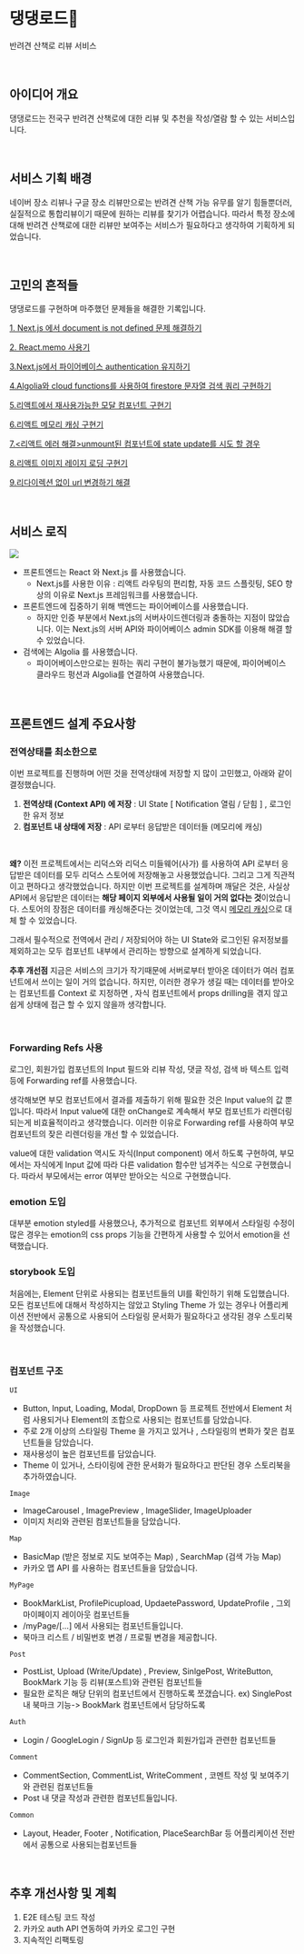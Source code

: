 # 댕댕로드🐶

반려견 산책로 리뷰 서비스

<br/>

## 아이디어 개요

댕댕로드는 전국구 반려견 산책로에 대한 리뷰 및 추천을 작성/열람 할 수 있는 서비스입니다.

<br/>

## 서비스 기획 배경

네이버 장소 리뷰나 구글 장소 리뷰만으로는 반려견 산책 가능 유무를 알기 힘들뿐더러, 실질적으로 통합리뷰이기 때문에 원하는 리뷰를 찾기가 어렵습니다. 따라서 특정 장소에 대해 반려견 산책로에 대한 리뷰만 보여주는 서비스가 필요하다고 생각하여 기획하게 되었습니다.

<br/>

## 고민의 흔적들

댕댕로드를 구현하며 마주했던 문제들을 해결한 기록입니다.

[1. Next.js 에서 document is not defined 문제 해결하기](https://mooneedev.netlify.app/Frontend/next.js%20%EC%97%90%EC%84%9C%20document%20is%20not%20defined%20%EB%AC%B8%EC%A0%9C%20%ED%95%B4%EA%B2%B0%ED%95%98%EA%B8%B0/)

[2. React.memo 사용기](https://mooneedev.netlify.app/Frontend/React.Memo%20%EC%82%AC%EC%9A%A9%EA%B8%B0/)

[3.Next.js에서 파이어베이스 authentication 유지하기](https://mooneedev.netlify.app/Frontend/Next.js%EC%97%90%EC%84%9C%20%ED%8C%8C%EC%9D%B4%EC%96%B4%EB%B2%A0%EC%9D%B4%EC%8A%A4%20authentication%20%EC%9C%A0%EC%A7%80%ED%95%98%EA%B8%B0/)

[4.Algolia와 cloud functions를 사용하여 firestore 문자열 검색 쿼리 구현하기](https://mooneedev.netlify.app/Frontend/Algolia%EB%A1%9C%20firestore%20Document%20%EB%AC%B8%EC%9E%90%EC%97%B4%20%EA%B2%80%EC%83%89%20%EC%BF%BC%EB%A6%AC%20%EA%B5%AC%ED%98%84%ED%95%98%EA%B8%B0/)

[5.리액트에서 재사용가능한 모달 컴포넌트 구현기](https://mooneedev.netlify.app/Frontend/%EB%A6%AC%EC%95%A1%ED%8A%B8%EC%97%90%EC%84%9C%20%EC%9E%AC%EC%82%AC%EC%9A%A9%EA%B0%80%EB%8A%A5%ED%95%9C%20%EB%AA%A8%EB%8B%AC%20%EC%BB%B4%ED%8F%AC%EB%84%8C%ED%8A%B8%20%EA%B5%AC%ED%98%84%EA%B8%B0/)

[6.리액트 메모리 캐싱 구현기](https://mooneedev.netlify.app/Frontend/%EB%A6%AC%EC%95%A1%ED%8A%B8%20%EB%A9%94%EB%AA%A8%EB%A6%AC%20%EC%BA%90%EC%8B%B1%20%EA%B5%AC%ED%98%84%EA%B8%B0/)

[7.<리액트 에러 해결>unmount된 컴포넌트에 state update를 시도 할 경우](https://mooneedev.netlify.app/Errors/[%EB%A6%AC%EC%95%A1%ED%8A%B8%20%EC%97%90%EB%9F%AC%20%ED%95%B4%EA%B2%B0]%20unmount%EB%90%9C%20%EC%BB%B4%ED%8F%AC%EB%84%8C%ED%8A%B8%EC%97%90%20state%20update%EB%A5%BC%20%EC%8B%9C%EB%8F%84%20%ED%95%A0%20%EA%B2%BD%EC%9A%B0/)

[8.리액트 이미지 레이지 로딩 구현기](https://mooneedev.netlify.app/Frontend/%EB%A6%AC%EC%95%A1%ED%8A%B8%EC%97%90%EC%84%9C%20%EC%9D%B4%EB%AF%B8%EC%A7%80%20%EB%A0%88%EC%9D%B4%EC%A7%80%20%EB%A1%9C%EB%94%A9%20%EA%B5%AC%ED%98%84%ED%95%98%EA%B8%B0/)

[9.리다이렉션 없이 url 변경하기 해결](https://mooneedev.netlify.app/Frontend/%EB%A6%AC%EB%8B%A4%EC%9D%B4%EB%A0%89%EC%85%98%20%EC%97%86%EC%9D%B4%20url%20%EB%B3%80%EA%B2%BD%ED%95%98%EA%B8%B0/)

<br/>

## 서비스 로직

![](https://i.imgur.com/OcVkVHf.jpg)

- 프론트엔드는 React 와 Next.js 를 사용했습니다.
  - Next.js를 사용한 이유 : 리액트 라우팅의 편리함, 자동 코드 스플릿팅, SEO 향상의 이유로 Next.js 프레임워크를 사용했습니다.
- 프론트엔드에 집중하기 위해 백엔드는 파이어베이스를 사용했습니다.
  - 하지만 인증 부분에서 Next.js의 서버사이드렌더링과 충돌하는 지점이 많았습니다. 이는 Next.js의 서버 API와 파이어베이스 admin SDK를 이용해 해결 할 수 있었습니다.
- 검색에는 Algolia 를 사용했습니다.
  - 파이어베이스만으로는 원하는 쿼리 구현이 불가능했기 때문에, 파이어베이스 클라우드 펑션과 Algolia를 연결하여 사용했습니다.

<br/>

## 프론트엔드 설계 주요사항

### 전역상태를 최소한으로

이번 프로젝트를 진행하며 어떤 것을 전역상태에 저장할 지 많이 고민했고, 아래와 같이 결정했습니다. <br/>

1. **전역상태 (Context API) 에 저장** : UI State [ Notification 열림 / 닫힘 ] , 로그인한 유저 정보
2. **컴포넌트 내 상태에 저장** : API 로부터 응답받은 데이터들 (메모리에 캐싱)

<br/>

**왜?** 이전 프로젝트에서는 리덕스와 리덕스 미들웨어(사가) 를 사용하여 API 로부터 응답받은 데이터를 모두 리덕스 스토어에 저장해놓고 사용했었습니다. 그리고 그게 직관적이고 편하다고 생각했었습니다. 하지만 이번 프로젝트를 설계하며 깨달은 것은, 사실상 API에서 응답받은 데이터는 **해당 페이지 외부에서 사용될 일이 거의 없다는 것**이었습니다. 스토어의 장점은 데이터를 캐싱해준다는 것이었는데, 그것 역시 [메모리 캐싱](https://mooneedev.netlify.app/Frontend/%EB%A6%AC%EC%95%A1%ED%8A%B8%20%EB%A9%94%EB%AA%A8%EB%A6%AC%20%EC%BA%90%EC%8B%B1%20%EA%B5%AC%ED%98%84%EA%B8%B0/)으로 대체 할 수 있었습니다. <br/>

그래서 필수적으로 전역에서 관리 / 저장되어야 하는 UI State와 로그인된 유저정보를 제외하고는 모두 컴포넌트 내부에서 관리하는 방향으로 설계하게 되었습니다. <br/>

**추후 개선점** 지금은 서비스의 크기가 작기때문에 서버로부터 받아온 데이터가 여러 컴포넌트에서 쓰이는 일이 거의 없습니다. 하지만, 이러한 경우가 생길 때는 데이터를 받아오는 컴포넌트를 Context 로 지정하면 , 자식 컴포넌트에서 props drilling을 겪지 않고 쉽게 상태에 접근 할 수 있지 않을까 생각합니다.

<br/>

### Forwarding Refs 사용

로그인, 회원가입 컴포넌트의 Input 필드와 리뷰 작성, 댓글 작성, 검색 바 텍스트 입력 등에 Forwarding ref를 사용했습니다. <br/>

생각해보면 부모 컴포넌트에서 결과를 제출하기 위해 필요한 것은 Input value의 값 뿐입니다. 따라서 Input value에 대한 onChange로 계속해서 부모 컴포넌트가 리렌더링 되는게 비효율적이라고 생각했습니다. 이러한 이유로 Forwarding ref를 사용하여 부모컴포넌트의 잦은 리렌더링을 개선 할 수 있었습니다. <br/>

value에 대한 validation 역시도 자식(Input component) 에서 하도록 구현하여, 부모에서는 자식에게 Input 값에 따라 다른 validation 함수만 넘겨주는 식으로 구현했습니다. 따라서 부모에서는 error 여부만 받아오는 식으로 구현했습니다. <br/>

### emotion 도입

대부분 emotion styled를 사용했으나, 추가적으로 컴포넌트 외부에서 스타일링 수정이 많은 경우는 emotion의 css props 기능을 간편하게 사용할 수 있어서 emotion을 선택했습니다.

### storybook 도입

처음에는, Element 단위로 사용되는 컴포넌트들의 UI를 확인하기 위해 도입했습니다. 모든 컴포넌트에 대해서 작성하지는 않았고 Styling Theme 가 있는 경우나 어플리케이션 전반에서 공통으로 사용되어 스타일링 문서화가 필요하다고 생각된 경우 스토리북을 작성했습니다.

<br/>

### 컴포넌트 구조

`UI`

- Button, Input, Loading, Modal, DropDown 등 프로젝트 전반에서 Element 처럼 사용되거나 Element의 조합으로 사용되는 컴포넌트를 담았습니다.
- 주로 2개 이상의 스타일링 Theme 을 가지고 있거나 , 스타일링의 변화가 잧은 컴포넌트들을 담았습니다.
- 재사용성이 높은 컴포넌트를 담았습니다.
- Theme 이 있거나, 스타이링에 관한 문서화가 필요하다고 판단된 경우 스토리북을 추가하였습니다.

`Image`

- ImageCarousel , ImagePreview , ImageSlider, ImageUploader
- 이미지 처리와 관련된 컴포넌트들을 담았습니다.


`Map`

- BasicMap (받은 정보로 지도 보여주는 Map) , SearchMap (검색 가능 Map)
- 카카오 맵 API 를 사용하는 컴포넌트들을 담았습니다.


`MyPage`

- BookMarkList, ProfilePicupload, UpdaetePassword, UpdateProfile , 그외 마이페이지 레이아웃 컴포넌트들
- /myPage/[...] 에서 사용되는 컴포넌트들입니다.
- 북마크 리스트 / 비밀번호 변경 / 프로필 변경을 제공합니다.

`Post`

- PostList, Upload (Write/Update) , Preview, SinlgePost, WriteButton, BookMark 기능 등 리뷰(포스트)와 관련된 컴포넌트들
- 필요한 로직은 해당 단위의 컴포넌트에서 진행하도록 쪼갰습니다. ex) SinglePost 내 북마크 기능-> BookMark 컴포넌트에서 담당하도록


`Auth`

- Login / GoogleLogin / SignUp 등 로그인과 회원가입과 관련한 컴포넌트들

`Comment`

- CommentSection, CommentList, WriteComment , 코멘트 작성 및 보여주기와 관련된 컴포넌트들
- Post 내 댓글 작성과 관련한 컴포넌트들입니다.

`Common`
- Layout, Header, Footer , Notification, PlaceSearchBar 등 어플리케이션 전반에서 공통으로 사용되는컴포넌트들

<br/>

## 추후 개선사항 및 계획

1. E2E 테스팅 코드 작성
2. 카카오 auth API 연동하여 카카오 로그인 구현
3. 지속적인 리팩토링
